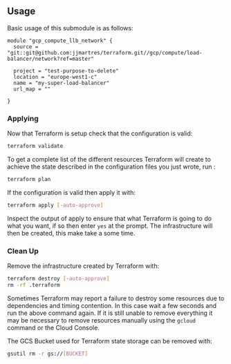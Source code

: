 ## Usage
Basic usage of this submodule is as follows:

```hcl
module "gcp_compute_llb_network" {
  source = "git::git@github.com:jjmartres/terraform.git//gcp/compute/load-balancer/network?ref=master"

  project = "test-purpose-to-delete"
  location = "europe-west1-c"
  name = "my-super-load-balancer"
  url_map = ""

}
```
### Applying

Now that Terraform is setup check that the configuration is valid:

```bash
terraform validate 
```

To get a complete list of the different resources Terraform will create to achieve the state described in the configuration files you just wrote, run :

```bash
terraform plan
```

If the configuration is valid then apply it with:

```bash
terraform apply [-auto-approve]
```

Inspect the output of apply to ensure that what Terraform is going to do what you want, if so then enter `yes` at the prompt.
The infrastructure will then be created, this make take a some time.


### Clean Up

Remove the infrastructure created by Terraform with:

```bash
terraform destroy [-auto-approve]
rm -rf .terraform
```

Sometimes Terraform may report a failure to destroy some resources due to dependencies and timing contention.
In this case wait a few seconds and run the above command again. If it is still unable to remove everything it may be necessary to remove resources manually using the `gcloud` command or the Cloud Console.

The GCS Bucket used for Terraform state storage can be removed with:

```bash
gsutil rm -r gs://[BUCKET]
```